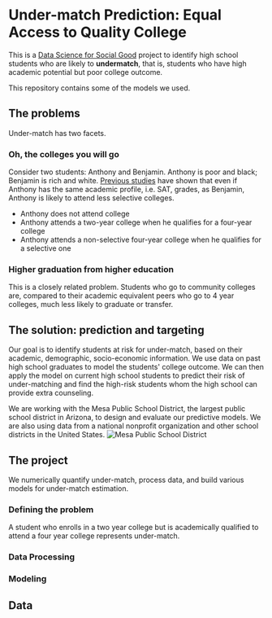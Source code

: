# Under-match Prediction: Equal Access to Quality College
This is a [Data Science for Social Good](www.dssg.io) project to identify high school students who are likely to **undermatch**, that is, students who have high academic potential but poor college outcome.

This repository contains some of the models we used. 

## The problems
Under-match has two facets. 

### Oh, the colleges you will go
Consider two students: Anthony and Benjamin. Anthony is poor and black; Benjamin is rich and white. [Previous studies](http://www.brookings.edu/~/media/projects/bpea/spring%202013/2013a_hoxby.pdf) have shown that even if Anthony has the same academic profile, i.e. SAT, grades, as Benjamin, Anthony is likely to attend less selective colleges.

- Anthony does not attend college
- Anthony attends a two-year college when he qualifies for a four-year college
- Anthony attends a non-selective four-year college when he qualifies for a selective one

### Higher graduation from higher education
This is a closely related problem. Students who go to community colleges are, compared to their academic equivalent peers who go to 4 year colleges, much less likely to graduate or transfer. 

## The solution: prediction and targeting
Our goal is to identify students at risk for under-match, based on their academic, demographic, socio-economic information. We use data on past high school graduates to model the students' college outcome. We can then apply the model on current high school students to predict their risk of under-matching and find the high-risk students whom the high school can provide extra counseling. 

We are working with the Mesa Public School District, the largest public school district in Arizona, to design and evaluate our predictive models. We are also using data from a national nonprofit organization and other school districts in the United States.
![Mesa Public School District](http://dssg.io/img/partners/mesa.png)


## The project
We numerically quantify under-match, process data, and build various models for under-match estimation. 

### Defining the problem
A student who enrolls in a two year college but is academically qualified to attend a four year college represents under-match.


### Data Processing
### Modeling


## Data
